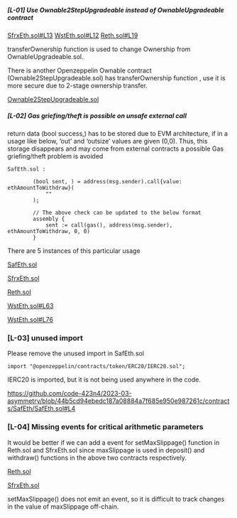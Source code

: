 
##### [L-01] Use Ownable2StepUpgradeable instead of OwnableUpgradeable contract
[SfrxEth.sol#L13](https://github.com/code-423n4/2023-03-asymmetry/blob/44b5cd94ebedc187a08884a7f685e950e987261c/contracts/SafEth/derivatives/SfrxEth.sol#L13)
[WstEth.sol#L12](https://github.com/code-423n4/2023-03-asymmetry/blob/44b5cd94ebedc187a08884a7f685e950e987261c/contracts/SafEth/derivatives/WstEth.sol#L12)
[Reth.sol#L19](https://github.com/code-423n4/2023-03-asymmetry/blob/44b5cd94ebedc187a08884a7f685e950e987261c/contracts/SafEth/derivatives/Reth.sol#L19)

transferOwnership function is used to change Ownership from OwnableUpgradeable.sol.

There is another Openzeppelin Ownable contract (Ownable2StepUpgradeable.sol) has transferOwnership function , use it is more secure due to 2-stage ownership transfer.

[Ownable2StepUpgradeable.sol](https://github.com/OpenZeppelin/openzeppelin-contracts-upgradeable/blob/master/contracts/access/Ownable2StepUpgradeable.sol)


##### [L-02] Gas griefing/theft is possible on unsafe external call
return data (bool success,) has to be stored due to EVM architecture, if in a usage like below, ‘out’ and ‘outsize’ values are given (0,0).
Thus, this storage disappears and may come from external contracts a possible Gas griefing/theft problem is avoided

```
SafEth.sol :

        (bool sent, ) = address(msg.sender).call{value: ethAmountToWithdraw}(
            ""
        );

        // The above check can be updated to the below format
        assembly {                                    
            sent := call(gas(), address(msg.sender), ethAmountToWithdraw, 0, 0)
        }
```

There are 5 instances of this particular usage

[SafEth.sol](https://github.com/code-423n4/2023-03-asymmetry/blob/44b5cd94ebedc187a08884a7f685e950e987261c/contracts/SafEth/SafEth.sol#L124)

[SfrxEth.sol](https://github.com/code-423n4/2023-03-asymmetry/blob/44b5cd94ebedc187a08884a7f685e950e987261c/contracts/SafEth/derivatives/SfrxEth.sol#L84)

[Reth.sol](https://github.com/code-423n4/2023-03-asymmetry/blob/44b5cd94ebedc187a08884a7f685e950e987261c/contracts/SafEth/derivatives/Reth.sol#L110)

[WstEth.sol#L63](https://github.com/code-423n4/2023-03-asymmetry/blob/44b5cd94ebedc187a08884a7f685e950e987261c/contracts/SafEth/derivatives/WstEth.sol#L63)

[WstEth.sol#L76](https://github.com/code-423n4/2023-03-asymmetry/blob/44b5cd94ebedc187a08884a7f685e950e987261c/contracts/SafEth/derivatives/WstEth.sol#L76)

### [L-03] unused import 

Please remove the unused import in SafEth.sol
```
import "@openzeppelin/contracts/token/ERC20/IERC20.sol";
```
IERC20 is imported, but it is not being used anywhere in the code.

https://github.com/code-423n4/2023-03-asymmetry/blob/44b5cd94ebedc187a08884a7f685e950e987261c/contracts/SafEth/SafEth.sol#L4

### [L-04] Missing events for critical arithmetic parameters

It would be better if we can add a event for setMaxSlippage() function in Reth.sol and SfrxEth.sol since maxSlippage is used in deposit() and withdraw() functions in the above two contracts respectively.

[Reth.sol](https://github.com/code-423n4/2023-03-asymmetry/blob/44b5cd94ebedc187a08884a7f685e950e987261c/contracts/SafEth/derivatives/Reth.sol#L58)

[SfrxEth.sol](https://github.com/code-423n4/2023-03-asymmetry/blob/44b5cd94ebedc187a08884a7f685e950e987261c/contracts/SafEth/derivatives/SfrxEth.sol#L51)

setMaxSlippage() does not emit an event, so it is difficult to track changes in the value of maxSlippage off-chain.